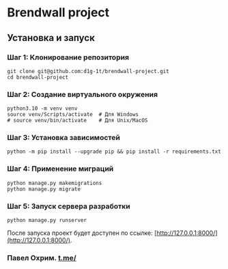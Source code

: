 # Brendwall project

## Установка и запуск

### Шаг 1: Клонирование репозитория

```
git clone git@github.com:d1g-1t/brendwall-project.git
cd brendwall-project
```

### Шаг 2: Создание виртуального окружения

```
python3.10 -m venv venv
source venv/Scripts/activate  # Для Windows
# source venv/bin/activate    # Для Unix/MacOS
```

### Шаг 3: Установка зависимостей

```
python -m pip install --upgrade pip && pip install -r requirements.txt
```

### Шаг 4: Применение миграций

```
python manage.py makemigrations
python manage.py migrate
```

### Шаг 5: Запуск сервера разработки

```
python manage.py runserver
```

После запуска проект будет доступен по ссылке: [http://127.0.0.1:8000/](http://127.0.0.1:8000/).

### Павел Охрим. [t.me/](https://t.me/d1g_it)

